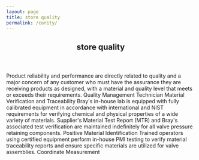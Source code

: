 ```yaml
---
layout: page
title: store quality
permalink: /cority/
---
```

<header>
<h2>store quality</h2>
</header>
	Product reliability and performance are directly related to quality and a major concern of any customer who must have the assurance they are receiving products as designed, with a material and quality level that meets or exceeds their requirements.
Quality Management Technician
 Material Verification and Traceability
Bray's in-house lab is equipped with fully calibrated equipment in accordance with international and NIST requirements for verifying chemical and physical properties of a wide variety of materials. Supplier's Material Test Report (MTR) and Bray's associated test verification are maintained indefinitely for all valve pressure retaining components.
 Positive Material Identification
Trained operators using certified equipment perform in-house PMI testing to verify material traceability reports and ensure specific materials are utilized for valve assemblies.
 Coordinate Measurement
